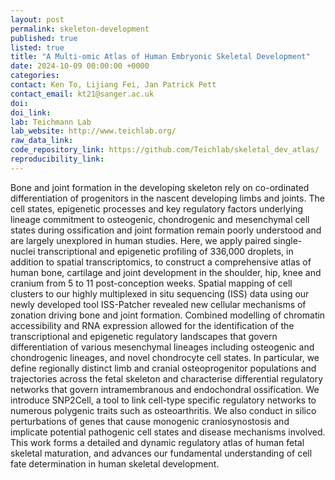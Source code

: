 ```yaml
---
layout: post
permalink: skeleton-development
published: true
listed: true
title: "A Multi-omic Atlas of Human Embryonic Skeletal Development"
date: 2024-10-09 00:00:00 +0000
categories:
contact: Ken To, Lijiang Fei, Jan Patrick Pett
contact_email: kt21@sanger.ac.uk
doi:
doi_link:
lab: Teichmann Lab
lab_website: http://www.teichlab.org/
raw_data_link:
code_repository_link: https://github.com/Teichlab/skeletal_dev_atlas/
reproducibility_link:
---
```


Bone and joint formation in the developing skeleton rely on co-ordinated differentiation of progenitors in the nascent developing limbs and joints. The cell states, epigenetic processes and key regulatory factors underlying lineage commitment to osteogenic, chondrogenic and mesenchymal cell states during ossification and joint formation remain poorly understood and are largely unexplored in human studies. Here, we apply paired single-nuclei transcriptional and epigenetic profiling of 336,000 droplets, in addition to spatial transcriptomics, to construct a comprehensive atlas of human bone, cartilage and joint development in the shoulder, hip, knee and cranium from 5 to 11 post-conception weeks. Spatial mapping of cell clusters to our highly multiplexed in situ sequencing (ISS) data using our newly developed tool ISS-Patcher revealed new cellular mechanisms of zonation driving bone and joint formation. Combined modelling of chromatin accessibility and RNA expression allowed for the identification of the transcriptional and epigenetic regulatory landscapes that govern differentiation of various mesenchymal lineages including osteogenic and chondrogenic lineages, and novel chondrocyte cell states. In particular, we define regionally distinct limb and cranial osteoprogenitor populations and trajectories across the fetal skeleton and characterise differential regulatory networks that govern intramembranous and endochondral ossification. We introduce SNP2Cell, a tool to link cell-type specific regulatory networks to numerous polygenic traits such as osteoarthritis. We also conduct in silico perturbations of genes that cause monogenic craniosynostosis and implicate potential pathogenic cell states and disease mechanisms involved. This work forms a detailed and dynamic regulatory atlas of human fetal skeletal maturation, and advances our fundamental understanding of cell fate determination in human skeletal development.
